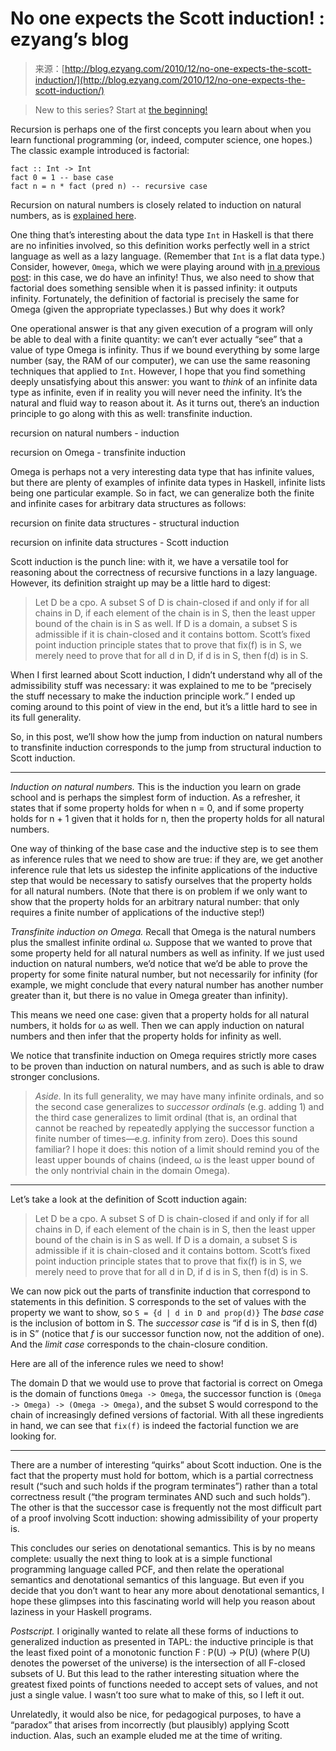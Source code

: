 <!--yml
category: 未分类
date: 2024-07-01 18:18:00
-->

# No one expects the Scott induction! : ezyang’s blog

> 来源：[http://blog.ezyang.com/2010/12/no-one-expects-the-scott-induction/](http://blog.ezyang.com/2010/12/no-one-expects-the-scott-induction/)

> New to this series? Start at [the beginning!](http://blog.ezyang.com/2010/12/hussling-haskell-types-into-hasse-diagrams/)

Recursion is perhaps one of the first concepts you learn about when you learn functional programming (or, indeed, computer science, one hopes.) The classic example introduced is factorial:

```
fact :: Int -> Int
fact 0 = 1 -- base case
fact n = n * fact (pred n) -- recursive case

```

Recursion on natural numbers is closely related to induction on natural numbers, as is [explained here](http://scienceblogs.com/goodmath/2007/01/basics_recursion_and_induction_1.php).

One thing that’s interesting about the data type `Int` in Haskell is that there are no infinities involved, so this definition works perfectly well in a strict language as well as a lazy language. (Remember that `Int` is a flat data type.) Consider, however, `Omega`, which we were playing around with [in a previous post](http://blog.ezyang.com/2010/12/omega-i-m-lubbin-it/): in this case, we do have an infinity! Thus, we also need to show that factorial does something sensible when it is passed infinity: it outputs infinity. Fortunately, the definition of factorial is precisely the same for Omega (given the appropriate typeclasses.) But why does it work?

One operational answer is that any given execution of a program will only be able to deal with a finite quantity: we can’t ever actually “see” that a value of type Omega is infinity. Thus if we bound everything by some large number (say, the RAM of our computer), we can use the same reasoning techniques that applied to `Int`. However, I hope that you find something deeply unsatisfying about this answer: you want to *think* of an infinite data type as infinite, even if in reality you will never need the infinity. It’s the natural and fluid way to reason about it. As it turns out, there’s an induction principle to go along with this as well: transfinite induction.

recursion on natural numbers - induction

recursion on Omega - transfinite induction

Omega is perhaps not a very interesting data type that has infinite values, but there are plenty of examples of infinite data types in Haskell, infinite lists being one particular example. So in fact, we can generalize both the finite and infinite cases for arbitrary data structures as follows:

recursion on finite data structures - structural induction

recursion on infinite data structures - Scott induction

Scott induction is the punch line: with it, we have a versatile tool for reasoning about the correctness of recursive functions in a lazy language. However, its definition straight up may be a little hard to digest:

> Let D be a cpo. A subset S of D is chain-closed if and only if for all chains in D, if each element of the chain is in S, then the least upper bound of the chain is in S as well. If D is a domain, a subset S is admissible if it is chain-closed and it contains bottom. Scott’s fixed point induction principle states that to prove that fix(f) is in S, we merely need to prove that for all d in D, if d is in S, then f(d) is in S.

When I first learned about Scott induction, I didn’t understand why all of the admissibility stuff was necessary: it was explained to me to be “precisely the stuff necessary to make the induction principle work.” I ended up coming around to this point of view in the end, but it’s a little hard to see in its full generality.

So, in this post, we’ll show how the jump from induction on natural numbers to transfinite induction corresponds to the jump from structural induction to Scott induction.

* * *

*Induction on natural numbers.* This is the induction you learn on grade school and is perhaps the simplest form of induction. As a refresher, it states that if some property holds for when n = 0, and if some property holds for n + 1 given that it holds for n, then the property holds for all natural numbers.

One way of thinking of the base case and the inductive step is to see them as inference rules that we need to show are true: if they are, we get another inference rule that lets us sidestep the infinite applications of the inductive step that would be necessary to satisfy ourselves that the property holds for all natural numbers. (Note that there is on problem if we only want to show that the property holds for an arbitrary natural number: that only requires a finite number of applications of the inductive step!)

*Transfinite induction on Omega.* Recall that Omega is the natural numbers plus the smallest infinite ordinal ω. Suppose that we wanted to prove that some property held for all natural numbers as well as infinity. If we just used induction on natural numbers, we’d notice that we’d be able to prove the property for some finite natural number, but not necessarily for infinity (for example, we might conclude that every natural number has another number greater than it, but there is no value in Omega greater than infinity).

This means we need one case: given that a property holds for all natural numbers, it holds for ω as well. Then we can apply induction on natural numbers and then infer that the property holds for infinity as well.

We notice that transfinite induction on Omega requires strictly more cases to be proven than induction on natural numbers, and as such is able to draw stronger conclusions.

> *Aside.* In its full generality, we may have many infinite ordinals, and so the second case generalizes to *successor ordinals* (e.g. adding 1) and the third case generalizes to limit ordinal (that is, an ordinal that cannot be reached by repeatedly applying the successor function a finite number of times—e.g. infinity from zero). Does this sound familiar? I hope it does: this notion of a limit should remind you of the least upper bounds of chains (indeed, ω is the least upper bound of the only nontrivial chain in the domain Omega).

* * *

Let’s take a look at the definition of Scott induction again:

> Let D be a cpo. A subset S of D is chain-closed if and only if for all chains in D, if each element of the chain is in S, then the least upper bound of the chain is in S as well. If D is a domain, a subset S is admissible if it is chain-closed and it contains bottom. Scott’s fixed point induction principle states that to prove that fix(f) is in S, we merely need to prove that for all d in D, if d is in S, then f(d) is in S.

We can now pick out the parts of transfinite induction that correspond to statements in this definition. S corresponds to the set of values with the property we want to show, so `S = {d | d in D and prop(d)}` The *base case* is the inclusion of bottom in S. The *successor case* is “if d is in S, then f(d) is in S” (notice that *f* is our successor function now, not the addition of one). And the *limit case* corresponds to the chain-closure condition.

Here are all of the inference rules we need to show!

The domain D that we would use to prove that factorial is correct on Omega is the domain of functions `Omega -> Omega`, the successor function is `(Omega -> Omega) -> (Omega -> Omega)`, and the subset S would correspond to the chain of increasingly defined versions of factorial. With all these ingredients in hand, we can see that `fix(f)` is indeed the factorial function we are looking for.

* * *

There are a number of interesting “quirks” about Scott induction. One is the fact that the property must hold for bottom, which is a partial correctness result (“such and such holds if the program terminates”) rather than a total correctness result (“the program terminates AND such and such holds”). The other is that the successor case is frequently not the most difficult part of a proof involving Scott induction: showing admissibility of your property is.

This concludes our series on denotational semantics. This is by no means complete: usually the next thing to look at is a simple functional programming language called PCF, and then relate the operational semantics and denotational semantics of this language. But even if you decide that you don’t want to hear any more about denotational semantics, I hope these glimpses into this fascinating world will help you reason about laziness in your Haskell programs.

*Postscript.* I originally wanted to relate all these forms of inductions to generalized induction as presented in TAPL: the inductive principle is that the least fixed point of a monotonic function F : P(U) -> P(U) (where P(U) denotes the powerset of the universe) is the intersection of all F-closed subsets of U. But this lead to the rather interesting situation where the greatest fixed points of functions needed to accept sets of values, and not just a single value. I wasn’t too sure what to make of this, so I left it out.

Unrelatedly, it would also be nice, for pedagogical purposes, to have a “paradox” that arises from incorrectly (but plausibly) applying Scott induction. Alas, such an example eluded me at the time of writing.